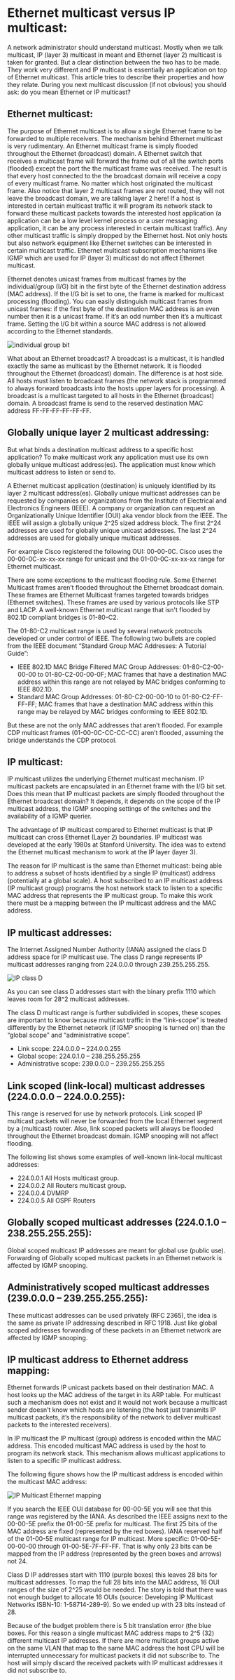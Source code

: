 Ethernet multicast versus IP multicast:
=====================================================

A network administrator should understand multicast. Mostly when we talk multicast, IP (layer 3) multicast in meant and Ethernet (layer 2) multicast is taken for granted. But a clear distinction between the two has to be made. They work very different and IP multicast is essentially an application on top of Ethernet multicast. This article tries to describe their properties and how they relate. During you next multicast discussion (if not obvious) you should ask: do you mean Ethernet or IP multicast? 

Ethernet multicast:
-------------------
The purpose of Ethernet multicast is to allow a single Ethernet frame to be forwarded to multiple receivers. The mechanism behind Ethernet multicast is very rudimentary. An Ethernet multicast frame is simply flooded throughout the Ethernet (broadcast) domain. A Ethernet switch that receives a multicast frame will forward the frame out of all the switch ports (flooded) except the port the the multicast frame was received. The result is that every host connected to the the broadcast domain will receive a copy of every multicast frame. No matter which host originated the multicast frame. Also notice that layer 2 multicast frames are not routed, they will not leave the broadcast domain, we are talking layer 2 here! If a host is interested in certain multicast traffic it will program its network stack to forward these multicast packets towards the interested host application (a application can be a low level kernel process or a user messaging application, it can be any process interested in certain multicast traffic). Any other multicast traffic is simply dropped by the Ethernet host. Not only hosts but also network equipment like Ethernet switches can be interested in certain multicast traffic. Ethernet multicast subscription mechanisms like IGMP which are used for IP (layer 3) multicast do not affect Ethernet multicast.

Ethernet denotes unicast frames from multicast frames by the individual/group (I/G) bit in the first byte of the Ethernet destination address (MAC address). If the I/G bit is set to one, the frame is marked for multicast processing (flooding). You can easily distinguish multicast frames from unicast frames: if the first byte of the destination MAC address is an even number then it is a unicast frame. If it’s an odd number then it’s a multicast frame. Setting the I/G bit within a source MAC address is not allowed according to the Ethernet standards.


![individual group bit](images/individual-group-bit.png?raw=true)


What about an Ethernet broadcast? A broadcast is a multicast, it is handled exactly the same as multicast by the Ethernet network. It is flooded throughout the Ethernet (broadcast) domain. The difference is at host side. All hosts must listen to broadcast frames (the network stack is programmed to always forward broadcasts into the hosts upper layers for processing). A broadcast is a multicast targeted to all hosts in the Ethernet (broadcast) domain. A broadcast frame is send to the reserved destination MAC address FF-FF-FF-FF-FF-FF.

Globally unique layer 2 multicast addressing:
---------------------------------------------

But what binds a destination multicast address to a specific host application? To make multicast work any application must use its own globally unique multicast address(es). The application must know which multicast address to listen or send to.  

A Ethernet multicast application (destination) is uniquely identified by its layer 2 multicast address(es). Globally unique multicast addresses can be requested by companies or organizations from the Institute of Electrical and Electronics Engineers (IEEE). A company or organization can request an Organizationally Unique Identifier (OUI) aka vendor block from the IEEE. The IEEE will assign a globally unique 2^25 sized address block. The first 2^24 addresses are used for globally unique unicast addresses. The last 2^24 addresses are used for globally unique multicast addresses.

For example Cisco registered the following OUI: 00-00-0C. Cisco uses the 00-00-0C-xx-xx-xx range for unicast and the 01-00-0C-xx-xx-xx range for Ethernet multicast.

There are some exceptions to the multicast flooding rule. Some Ethernet Multicast frames aren’t flooded throughout the Ethernet broadcast domain. These frames are Ethernet Multicast frames targeted towards bridges (Ethernet switches). These frames are used by various protocols like STP and LACP. A well-known Ethernet multicast range that isn't flooded by 802.1D compliant bridges is 01-80-C2.

The 01-80-C2 multicast range is used by several network protocols developed or under control of IEEE. The following two bullets are copied from the IEEE document “Standard Group MAC Addresses: A Tutorial Guide”:

* IEEE 802.1D MAC Bridge Filtered MAC Group Addresses: 01-80-C2-00-00-00 to 01-80-C2-00-00-0F; MAC frames that have a destination MAC address within this range are not relayed by MAC bridges conforming to IEEE 802.1D.
* Standard MAC Group Addresses: 01-80-C2-00-00-10 to 01-80-C2-FF-FF-FF; MAC frames that have a destination MAC address within this range may be relayed by MAC bridges conforming to IEEE 802.1D.

But these are not the only MAC addresses that aren’t flooded. For example CDP multicast frames (01-00-0C-CC-CC-CC) aren’t flooded, assuming the bridge understands the CDP protocol.

IP multicast:
-------------
IP multicast utilizes the underlying Ethernet multicast mechanism. IP multicast packets are encapsulated in an Ethernet frame with the I/G bit set. Does this mean that IP multicast packets are simply flooded throughout the Ethernet broadcast domain? It depends, it depends on the scope of the IP multicast address, the IGMP snooping settings of the switches and the availability of a IGMP querier.

The advantage of IP multicast compared to Ethernet multicast is that IP multicast can cross Ethernet (Layer 2) boundaries. IP multicast was developed at the early 1980s at Stanford University. The idea was to extend the Ethernet multicast mechanism to work at the IP layer (layer 3).

The reason for IP multicast is the same than Ethernet multicast: being able to address a subset of hosts identified by a single IP (multicast) address (potentially at a global scale). A host subscribed to an IP multicast address (IP multicast group) programs the host network stack to listen to a specific MAC address that represents the IP multicast group. To make this work there must be a mapping between the IP multicast address and the MAC address.

IP multicast addresses:
-----------------------
The Internet Assigned Number Authority (IANA) assigned the class D address space for IP multicast use. The class D range represents IP multicast addresses ranging from 224.0.0.0 through 239.255.255.255.

![IP class D](images/Class-D.png?raw=true)

As you can see class D addresses start with the binary prefix 1110 which leaves room for 28^2 multicast addresses.

The class D multicast range is further subdivided in scopes, these scopes are important to know because multicast traffic in the “link-scope” is treated differently by the Ethernet network (if IGMP snooping is turned on) than the “global scope” and “administrative scope”.

* Link scope: 224.0.0.0 – 224.0.0.255
* Global scope: 224.0.1.0 – 238.255.255.255
* Administrative scope: 239.0.0.0 – 239.255.255.255

Link scoped (link-local) multicast addresses (224.0.0.0 – 224.0.0.255):
-----------------------------------------------------------------------
This range is reserved for use by network protocols. Link scoped IP multicast packets will never be forwarded from the local Ethernet segment by a (multicast) router. Also, link scoped packets will always be flooded throughout the Ethernet broadcast domain. IGMP snooping will not affect flooding. 

The following list shows some examples of well-known link-local multicast addresses:

* 224.0.0.1 All Hosts multicast group.
* 224.0.0.2 All Routers multicast group.
* 224.0.0.4 DVMRP
* 224.0.0.5 All OSPF Routers

Globally scoped multicast addresses (224.0.1.0 – 238.255.255.255):
------------------------------------------------------------------
Global scoped multicast IP addresses are meant for global use (public use). Forwarding of Globally scoped multicast packets in an Ethernet network is affected by IGMP snooping.

Administratively scoped multicast addresses (239.0.0.0 – 239.255.255.255):
--------------------------------------------------------------------------
These multicast addresses can be used privately (RFC 2365), the idea is the same as private IP addressing described in RFC 1918. Just like global scoped addresses forwarding of these packets in an Ethernet network are affected by IGMP snooping.

IP multicast address to Ethernet address mapping:
--------------------------------------------------
Ethernet forwards IP unicast packets based on their destination MAC. A host looks up the MAC address of the target in its ARP table. For multicast such a mechanism does not exist and it would not work because a multicast sender doesn’t know which hosts are listening (the host just transmits IP multicast packets, it’s the responsibility of the network to deliver multicast packets to the interested receivers).

In IP multicast the IP multicast (group) address is encoded within the MAC address.  This encoded multicast MAC address is used by the host to program its network stack. This mechanism allows multicast applications to listen to a specific IP multicast address.

The following figure shows how the IP multicast address is encoded within the multicast MAC address:

![IP Multicast Ethernet mapping](images/IP-Multicast-Ethernet-mapping.png?raw=true)

If you search the IEEE OUI database for 00-00-5E you will see that this range was registered by the IANA. As described the IEEE assigns next to the 00-00-5E prefix the 01-00-5E prefix for multicast. The first 25 bits of the MAC address are fixed (represented by the red boxes). IANA reserved half of the 01-00-5E multicast range for IP multicast. More specific: 01-00-5E-00-00-00 through 01-00-5E-7F-FF-FF. That is why only 23 bits can be mapped from the IP address (represented by the green boxes and arrows) not 24.

Class D IP addresses start with 1110 (purple boxes) this leaves 28 bits for multicast addresses. To map the full 28 bits into the MAC address, 16 OUI ranges of the size of 2^25 would be needed. The story is told that there was not enough budget to allocate 16 OUIs (source: Developing IP Multicast Networks ISBN-10: 1-58714-289-9). So we ended up with 23 bits instead of 28.

Because of the budget problem there is 5 bit translation error (the blue boxes. For this reason a single multicast MAC address maps to 2^5 (32) different multicast IP addresses. If there are more multicast groups active on the same VLAN that map to the same MAC address the host CPU will be interrupted unnecessary for multicast packets it did not subscribe to. The host will simply discard the received packets with IP multicast addresses it did not subscribe to.



